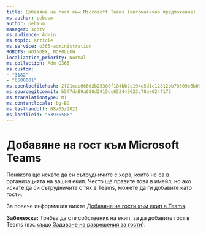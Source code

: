 ```yaml
---
title: Добавяне на гост към Microsoft Teams (автоматично предложение)
ms.author: pebaum
author: pebaum
manager: scotv
ms.audience: Admin
ms.topic: article
ms.service: o365-administration
ROBOTS: NOINDEX, NOFOLLOW
localization_priority: Normal
ms.collection: Adm_O365
ms.custom:
- "3182"
- "6500001"
ms.openlocfilehash: 2f21eae666d2b25380f184bb2c194e5d1c12812bb78309e6b09f9f497163b8c8
ms.sourcegitcommit: b5f7da89a650d2915dc652449623c78be6247175
ms.translationtype: MT
ms.contentlocale: bg-BG
ms.lasthandoff: 08/05/2021
ms.locfileid: "53936586"
---
```

# <a name="add-a-guest-to-microsoft-teams"></a>Добавяне на гост към Microsoft Teams

Понякога ще искате да си сътрудничите с хора, които не са в организацията на вашия екип. Често ще правите това в имейл, но ако искате да си сътрудничите с тях в Teams, можете да ги добавите като гости.

За повече информация вижте [Добавяне на гости към екип в Teams](https://support.office.com/article/add-guests-to-a-team-in-teams-fccb4fa6-f864-4508-bdde-256e7384a14f#ID0EAABAAA=Desktop).

**Забележка:** Трябва да сте собственик на екип, за да добавите гост в Teams (вж. [също Задаване на разрешения за гости](https://support.office.com/article/set-guest-permissions-for-channels-in-teams-4756c468-2746-4bfd-a582-736d55fcc169)).